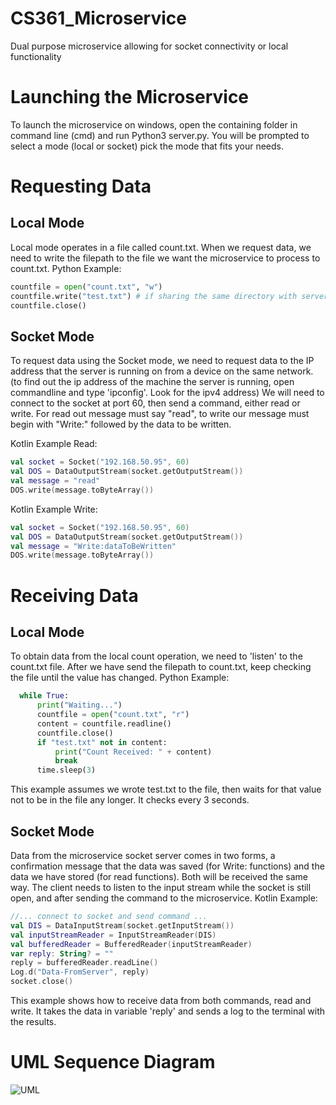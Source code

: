 # CS361_Microservice
Dual purpose microservice allowing for socket connectivity or local functionality

# Launching the Microservice
To launch the microservice on windows, open the containing folder in command line (cmd) and run Python3 server.py. You will be prompted to select a mode (local or socket) pick the mode that fits your needs.

# Requesting Data
## Local Mode
Local mode operates in a file called count.txt. When we request data, we need to write the filepath to the file we want the microservice to process to count.txt.
Python Example:
```Python
countfile = open("count.txt", "w")
countfile.write("test.txt") # if sharing the same directory with server.py, it can just be the file name
countfile.close()
```

## Socket Mode
To request data using the Socket mode, we need to request data to the IP address that the server is running on from a device on the same network. (to find out the ip address of the machine the server is running, open commandline and type 'ipconfig'. Look for the ipv4 address)
We will need to connect to the socket at port 60, then send a command, either read or write. For read out message must say "read", to write our message must begin with "Write:" followed by the data to be written.

Kotlin Example Read:
```Kotlin
val socket = Socket("192.168.50.95", 60)
val DOS = DataOutputStream(socket.getOutputStream())
val message = "read"
DOS.write(message.toByteArray())
```

Kotlin Example Write:
```Kotlin
val socket = Socket("192.168.50.95", 60)
val DOS = DataOutputStream(socket.getOutputStream())
val message = "Write:dataToBeWritten"
DOS.write(message.toByteArray())
```

# Receiving Data

## Local Mode
To obtain data from the local count operation, we need to 'listen' to the count.txt file. After we have send the filepath to count.txt, keep checking the file until the value has changed. 
Python Example:
```Python
  while True:
      print("Waiting...")
      countfile = open("count.txt", "r")
      content = countfile.readline()
      countfile.close()
      if "test.txt" not in content:
          print("Count Received: " + content)
          break
      time.sleep(3)
```
This example assumes we wrote test.txt to the file, then waits for that value not to be in the file any longer. It checks every 3 seconds.

## Socket Mode
Data from the microservice socket server comes in two forms, a confirmation message that the data was saved (for Write: functions) and the data we have stored (for read functions). Both will be received the same way. The client needs to listen to the input stream while the socket is still open, and after sending the command to the microservice.
Kotlin Example:
```Kotlin
//... connect to socket and send command ...
val DIS = DataInputStream(socket.getInputStream())
val inputStreamReader = InputStreamReader(DIS)
val bufferedReader = BufferedReader(inputStreamReader)
var reply: String? = ""
reply = bufferedReader.readLine()
Log.d("Data-FromServer", reply)
socket.close()
```
This example shows how to receive data from both commands, read and write. It takes the data in variable 'reply' and sends a log to the terminal with the results.

# UML Sequence Diagram
![UML](https://github.com/Jtauzin/CS361_Microservice/assets/39243613/36c96666-8423-4436-9622-903d89383a6c)
